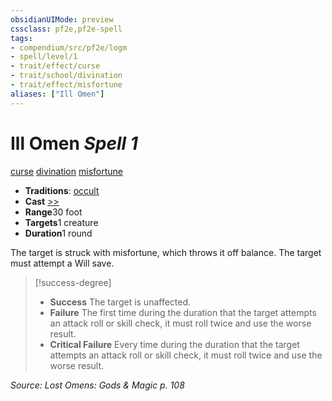 ```yaml
---
obsidianUIMode: preview
cssclass: pf2e,pf2e-spell
tags:
- compendium/src/pf2e/logm
- spell/level/1
- trait/effect/curse
- trait/school/divination
- trait/effect/misfortune
aliases: ["Ill Omen"]
---
```

# Ill Omen *Spell 1*   
[curse](curse.md)  [divination](divination.md)  [misfortune](misfortune.md)  

- **Traditions**: [occult](occult.md)
- **Cast** [>>](chapter-9-playing-the-game.md#Actions "Two-Action") 
- **Range**30 foot
- **Targets**1 creature
- **Duration**1 round

The target is struck with misfortune, which throws it off balance. The target must attempt a Will save.

> [!success-degree] 
> - **Success** The target is unaffected.
> - **Failure** The first time during the duration that the target attempts an attack roll or skill check, it must roll twice and use the worse result.
> - **Critical Failure** Every time during the duration that the target attempts an attack roll or skill check, it must roll twice and use the worse result.

*Source: Lost Omens: Gods & Magic p. 108*